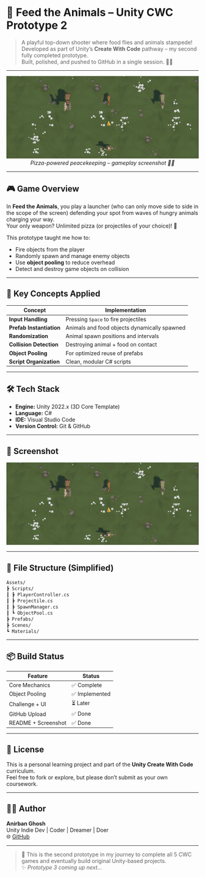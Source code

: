 # 🐾 Feed the Animals – Unity CWC Prototype 2

> A playful top-down shooter where food flies and animals stampede!  
> Developed as part of Unity’s **Create With Code** pathway – my second fully completed prototype.  
> Built, polished, and pushed to GitHub in a single session. 🧠🎯

---

<p align="center">
  <img src="screenshot-feed-animals.png" width="600"/>
  <br><em>Pizza-powered peacekeeping – gameplay screenshot 🍕🦁</em>
</p>

---

## 🎮 Game Overview

In **Feed the Animals**, you play a launcher (who can only move side to side in the scope of the screen) defending your spot from waves of hungry animals charging your way.  
Your only weapon? Unlimited pizza (or projectiles of your choice)! 🍕

This prototype taught me how to:
- Fire objects from the player
- Randomly spawn and manage enemy objects
- Use **object pooling** to reduce overhead
- Detect and destroy game objects on collision

---

## 🧠 Key Concepts Applied

| Concept | Implementation |
|--------|----------------|
| **Input Handling** | Pressing `Space` to fire projectiles |
| **Prefab Instantiation** | Animals and food objects dynamically spawned |
| **Randomization** | Animal spawn positions and intervals |
| **Collision Detection** | Destroying animal + food on contact |
| **Object Pooling** | For optimized reuse of prefabs |
| **Script Organization** | Clean, modular C# scripts |

---

## 🛠️ Tech Stack

- **Engine:** Unity 2022.x (3D Core Template)
- **Language:** C#
- **IDE:** Visual Studio Code
- **Version Control:** Git & GitHub

---

## 📸 Screenshot

<p align="center">
  <img src="screenshot-feed-animals.png" width="600"/>
</p>


---

## 📁 File Structure (Simplified)
 ```
Assets/
┣ Scripts/
┃ ┣ PlayerController.cs
┃ ┣ Projectile.cs
┃ ┣ SpawnManager.cs
┃ ┗ ObjectPool.cs
┣ Prefabs/
┣ Scenes/
┗ Materials/
```

---

## 📦 Build Status

| Feature | Status |
|--------|--------|
| Core Mechanics | ✅ Complete |
| Object Pooling | ✅ Implemented |
| Challenge + UI | ⏳ Later |
| GitHub Upload | ✅ Done |
| README + Screenshot | ✅ Done |

---

## 📜 License

This is a personal learning project and part of the **Unity Create With Code** curriculum.  
Feel free to fork or explore, but please don’t submit as your own coursework.

---

## 👨‍💻 Author

**Anirban Ghosh**  
Unity Indie Dev | Coder | Dreamer | Doer  
🌐 [GitHub](https://github.com/AnirbanGhosh2503)

---

> 🧩 This is the second prototype in my journey to complete all 5 CWC games and eventually build original Unity-based projects.  
> ✨ *Prototype 3 coming up next...*

